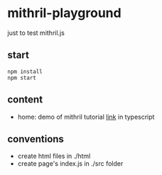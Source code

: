 # mithril-playground
just to test mithril.js

## start

```
npm install
npm start
```

## content

- home:  demo of mithril tutorial [link](http://mithril.js.org/simple-application.html) in typescript


## conventions

- create html files in ./html
- create page's index.js in ./src folder